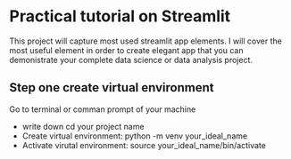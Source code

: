 # Practical tutorial on Streamlit 

This project will capture most used streamlit app elements. I will cover the most useful element in order to create elegant app that you can demonistrate your complete data science or data analysis project.  
## Step one create virtual environment 
Go to terminal or comman prompt of your machine
- write down cd your project name
- Create virtual environment: python -m venv your_ideal_name
- Activate virutal environment: source your_ideal_name/bin/activate
